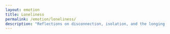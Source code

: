 ```yaml
---
layout: emotion
title: Loneliness
permalink: /emotion/loneliness/
description: "Reflections on disconnection, isolation, and the longing to be met."
---
```

